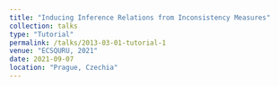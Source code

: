 ```yaml
---
title: "Inducing Inference Relations from Inconsistency Measures"
collection: talks
type: "Tutorial"
permalink: /talks/2013-03-01-tutorial-1
venue: "ECSQURU, 2021"
date: 2021-09-07
location: "Prague, Czechia"
---
```


<!-- [More information here](http://exampleurl.com) -->

<!-- This is a description of your tutorial, note the different field in type. This is a markdown files that can be all markdown-ified like any other post. Yay markdown! -->

